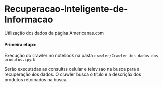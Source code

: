 # Recuperacao-Inteligente-de-Informacao
Utilização dos dados da página Americanas.com 

#### Primeira etapa:
Execução do crawler no notebook na pasta `crawler/Crawler dos dados dos produtos.ipynb`

Serão executadas as consultas celular e televisao na busca para a recuperação dos dados. O crawler busca o título e a 
descrição dos produtos retornados na busca.


